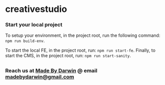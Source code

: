 # creativestudio

### Start your local project

To setup your environment, in the project root, run the following command: `npm run build-env`.

To start the local FE, in the project root, run: `npm run start-fe`.
Finally, to start the CMS, in the project root, run: `npm run start-sanity`.

##
### Reach us at [Made By Darwin](https://madebydarwin.vercel.app/) @ email madebydarwin@gmail.com